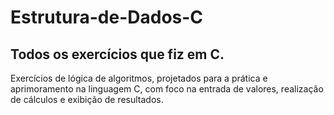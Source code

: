 # Estrutura-de-Dados-C

## Todos os exercícios que fiz em C.

Exercícios de lógica de algoritmos, projetados para a prática e aprimoramento na linguagem C, com foco na entrada de valores, realização de cálculos e exibição de resultados.
